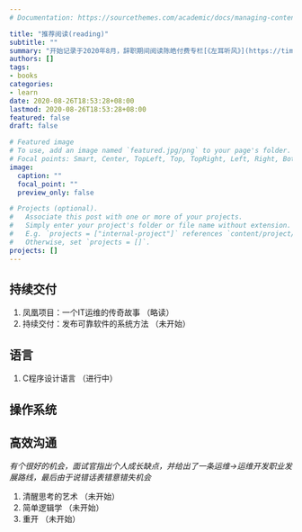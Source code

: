 ```yaml
---
# Documentation: https://sourcethemes.com/academic/docs/managing-content/

title: "推荐阅读(reading)"
subtitle: ""
summary: "开始记录于2020年8月，辞职期间阅读陈皓付费专栏[《左耳听风》](https://time.geekbang.org/column/intro/48)有效缓解了焦虑，等工作稳定了把这些都补上。"
authors: []
tags:
- books
categories:
- learn
date: 2020-08-26T18:53:28+08:00
lastmod: 2020-08-26T18:53:28+08:00
featured: false
draft: false

# Featured image
# To use, add an image named `featured.jpg/png` to your page's folder.
# Focal points: Smart, Center, TopLeft, Top, TopRight, Left, Right, BottomLeft, Bottom, BottomRight.
image:
  caption: ""
  focal_point: ""
  preview_only: false

# Projects (optional).
#   Associate this post with one or more of your projects.
#   Simply enter your project's folder or file name without extension.
#   E.g. `projects = ["internal-project"]` references `content/project/deep-learning/index.md`.
#   Otherwise, set `projects = []`.
projects: []
---
```


## 持续交付

1. 凤凰项目：一个IT运维的传奇故事  （略读）
2. 持续交付：发布可靠软件的系统方法  （未开始）

## 语言

1. C程序设计语言  （进行中）

## 操作系统

## 高效沟通

*有个很好的机会，面试官指出个人成长缺点，并给出了一条运维->运维开发职业发展路线，最后由于说错话表错意错失机会*

1. 清醒思考的艺术 （未开始）
2. 简单逻辑学  （未开始）
3. 重开  （未开始）